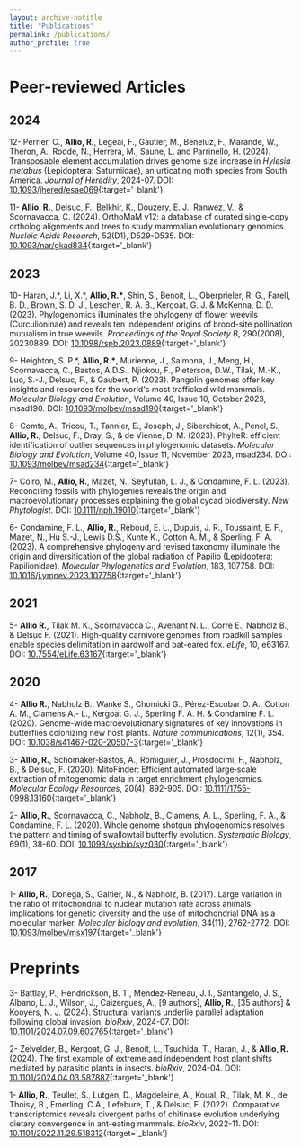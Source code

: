```yaml
---
layout: archive-notitle
title: "Publications"
permalink: /publications/
author_profile: true
---
```

# Peer-reviewed Articles
## 2024  
12- Perrier, C., **Allio, R.**, Legeai, F., Gautier, M., Beneluz, F., Marande, W., Theron, A., Rodde, N., Herrera, M., Saune, L. and Parrinello, H. (2024). Transposable element accumulation drives genome size increase in <i>Hylesia metabus</i> (Lepidoptera: Saturniidae), an urticating moth species from South America. <i>Journal of Heredity</i>, 2024-07. DOI: [10.1093/jhered/esae069](https://doi.org/10.1093/jhered/esae069){:target='_blank'} 

11- **Allio, R.**, Delsuc, F., Belkhir, K., Douzery, E. J., Ranwez, V., & Scornavacca, C. (2024). OrthoMaM v12: a database of curated single-copy ortholog alignments and trees to study mammalian evolutionary genomics. <i>Nucleic Acids Research</i>, 52(D1), D529-D535. DOI: [10.1093/nar/gkad834](https://doi.org/10.1093/nar/gkad834){:target='_blank'}  

## 2023  
10- Haran, J.\*, Li, X.\*, **Allio, R.\***, Shin, S., Benoit, L., Oberprieler, R. G., Farell, B. D., Brown, S. D. J., Leschen, R. A. B., Kergoat, G. J. & McKenna, D. D. (2023). Phylogenomics illuminates the phylogeny of flower weevils (Curculioninae) and reveals ten independent origins of brood-site pollination mutualism in true weevils. <i>Proceedings of the Royal Society B</i>, 290(2008), 20230889. DOI: [10.1098/rspb.2023.0889](https://doi.org/10.1098/rspb.2023.0889){:target='_blank'}  

9- Heighton, S. P.\*, **Allio, R.\***, Murienne, J., Salmona, J., Meng, H., Scornavacca, C., Bastos, A.D.S., Njiokou, F., Pieterson, D.W., Tilak, M.-K., Luo, S.-J., Delsuc, F., & Gaubert, P. (2023). Pangolin genomes offer key insights and resources for the world's most trafficked wild mammals. <i>Molecular Biology and Evolution</i>, Volume 40, Issue 10, October 2023, msad190. DOI: [10.1093/molbev/msad190](https://doi.org/10.1093/molbev/msad190){:target='_blank'}  

8- Comte, A., Tricou, T., Tannier, E., Joseph, J., Siberchicot, A., Penel, S., **Allio, R.**, Delsuc, F., Dray, S., & de Vienne, D. M. (2023). PhylteR: efficient identification of outlier sequences in phylogenomic datasets. <i>Molecular Biology and Evolution</i>, Volume 40, Issue 11, November 2023, msad234. DOI: [10.1093/molbev/msad234](https://doi.org/10.1093/molbev/msad234){:target='_blank'}  

7- Coiro, M., **Allio, R.**, Mazet, N., Seyfullah, L. J., & Condamine, F. L. (2023). Reconciling fossils with phylogenies reveals the origin and macroevolutionary processes explaining the global cycad biodiversity. <i>New Phytologist</i>. DOI: [10.1111/nph.19010](https://doi.org/10.1111/nph.19010){:target='_blank'}  

6- Condamine, F. L., **Allio, R.**, Reboud, E. L., Dupuis, J. R., Toussaint, E. F., Mazet, N., Hu S.-J., Lewis D.S., Kunte K., Cotton A. M., & Sperling, F. A. (2023). A comprehensive phylogeny and revised taxonomy illuminate the origin and diversification of the global radiation of Papilio (Lepidoptera: Papilionidae). <i>Molecular Phylogenetics and Evolution</i>, 183, 107758. DOI: [10.1016/j.ympev.2023.107758](https://doi.org/10.1016/j.ympev.2023.107758){:target='_blank'}  

## 2021  
5- **Allio R.**, Tilak M. K., Scornavacca C., Avenant N. L., Corre E., Nabholz B., & Delsuc F. (2021). High-quality carnivore genomes from roadkill samples enable species delimitation in aardwolf and bat-eared fox. <i>eLife</i>, 10, e63167. DOI: [10.7554/eLife.63167](https://doi.org/10.7554/eLife.63167){:target='_blank'}  

## 2020  
4- **Allio R.**, Nabholz B., Wanke S., Chomicki G., Pérez-Escobar O. A., Cotton A. M., Clamens A.- L., Kergoat G. J., Sperling F. A. H. & Condamine F. L. (2020). Genome-wide macroevolutionary signatures of key innovations in butterflies colonizing new host plants. <i>Nature communications</i>, 12(1), 354. DOI: [10.1038/s41467-020-20507-3](https://doi.org/10.1038/s41467-020-20507-3){:target='_blank'}  

3- **Allio, R.**, Schomaker‐Bastos, A., Romiguier, J., Prosdocimi, F., Nabholz, B., & Delsuc, F. (2020). MitoFinder: Efficient automated large‐scale extraction of mitogenomic data in target enrichment phylogenomics. <i>Molecular Ecology Resources</i>, 20(4), 892-905. DOI: [10.1111/1755-0998.13160](https://doi.org/10.1111/1755-0998.13160){:target='_blank'}  

2- **Allio, R.**, Scornavacca, C., Nabholz, B., Clamens, A. L., Sperling, F. A., & Condamine, F. L. (2020). Whole genome shotgun phylogenomics resolves the pattern and timing of swallowtail butterfly evolution. <i>Systematic Biology</i>, 69(1), 38-60. DOI: [10.1093/sysbio/syz030](https://doi.org/10.1093/sysbio/syz030){:target='_blank'}  

## 2017  
1- **Allio, R.**, Donega, S., Galtier, N., & Nabholz, B. (2017). Large variation in the ratio of mitochondrial to nuclear mutation rate across animals: implications for genetic diversity and the use of mitochondrial DNA as a molecular marker. <i>Molecular biology and evolution</i>, 34(11), 2762-2772. DOI: [10.1093/molbev/msx197](https://doi.org/10.1093/molbev/msx197){:target='_blank'}  


# Preprints  
3- Battlay, P., Hendrickson, B. T., Mendez-Reneau, J. I., Santangelo, J. S., Albano, L. J., Wilson, J., Caizergues, A., [9 authors], **Allio, R.**, [35 authors] & Kooyers, N. J. (2024). Structural variants underlie parallel adaptation following global invasion. <i>bioRxiv</i>, 2024-07. DOI: [10.1101/2024.07.09.602765](https://doi.org/10.1101/2024.07.09.602765){:target='_blank'}  

2- Zelvelder, B., Kergoat, G. J., Benoit, L., Tsuchida, T., Haran, J., & **Allio, R.** (2024). The first example of extreme and independent host plant shifts mediated by parasitic plants in insects. <i>bioRxiv</i>, 2024-04. DOI: [10.1101/2024.04.03.587887](https://doi.org/10.1101/2024.04.03.587887){:target='_blank'}  

1- **Allio, R.**, Teullet, S., Lutgen, D., Magdeleine, A., Koual, R., Tilak, M. K., de Thoisy, B., Emerling, C.A., Lefebure, T., & Delsuc, F. (2022). Comparative transcriptomics reveals divergent paths of chitinase evolution underlying dietary convergence in ant-eating mammals. <i>bioRxiv</i>, 2022-11. DOI: [10.1101/2022.11.29.518312](https://doi.org/10.1101/2022.11.29.518312){:target='_blank'}  
